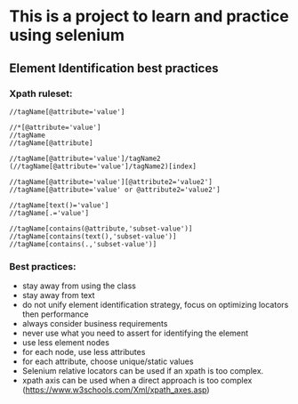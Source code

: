 # This is a project to learn and practice using selenium

## Element Identification best practices

### Xpath ruleset:
```xpath
//tagName[@attribute='value']

//*[@attribute='value']
//tagName
//tagName[@attribute]

//tagName[@attribute='value']/tagName2
(//tagName[@attribute='value']/tagName2)[index]

//tagName[@attribute='value'][@attribute2='value2']
//tagName[@attribute='value' or @attribute2='value2']

//tagName[text()='value']
//tagName[.='value']

//tagName[contains(@attribute,'subset-value')]
//tagName[contains(text(),'subset-value')]
//tagName[contains(.,'subset-value')]
```
### Best practices:
- stay away from using the class
- stay away from text
- do not unify element identification strategy, focus on optimizing locators then performance
- always consider business requirements
- never use what you need to assert for identifying the element
- use less element nodes
- for each node, use less attributes
- for each attribute, choose unique/static values
- Selenium relative locators can be used if an xpath is too complex.
- xpath axis can be used when a direct approach is too complex (https://www.w3schools.com/Xml/xpath_axes.asp)